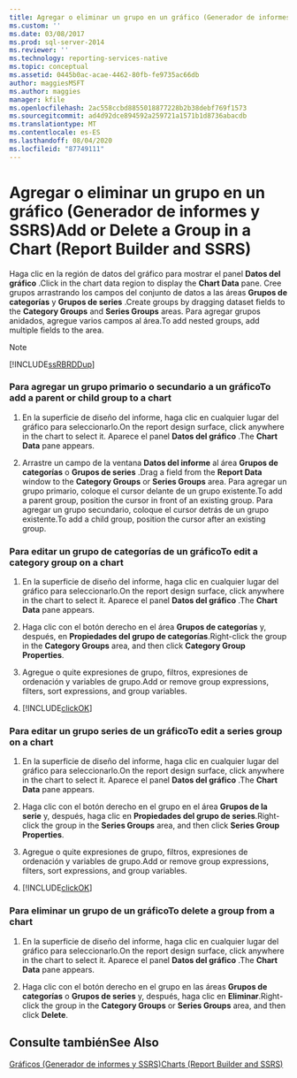 ```yaml
---
title: Agregar o eliminar un grupo en un gráfico (Generador de informes y SSRS) | Microsoft Docs
ms.custom: ''
ms.date: 03/08/2017
ms.prod: sql-server-2014
ms.reviewer: ''
ms.technology: reporting-services-native
ms.topic: conceptual
ms.assetid: 0445b0ac-acae-4462-80fb-fe9735ac66db
author: maggiesMSFT
ms.author: maggies
manager: kfile
ms.openlocfilehash: 2ac558ccbd8855018877228b2b38debf769f1573
ms.sourcegitcommit: ad4d92dce894592a259721a1571b1d8736abacdb
ms.translationtype: MT
ms.contentlocale: es-ES
ms.lasthandoff: 08/04/2020
ms.locfileid: "87749111"
---
```

# <a name="add-or-delete-a-group-in-a-chart-report-builder-and-ssrs"></a><span data-ttu-id="d1105-102">Agregar o eliminar un grupo en un gráfico (Generador de informes y SSRS)</span><span class="sxs-lookup"><span data-stu-id="d1105-102">Add or Delete a Group in a Chart (Report Builder and SSRS)</span></span>
  <span data-ttu-id="d1105-103">Haga clic en la región de datos del gráfico para mostrar el panel **Datos del gráfico** .</span><span class="sxs-lookup"><span data-stu-id="d1105-103">Click in the chart data region to display the **Chart Data** pane.</span></span> <span data-ttu-id="d1105-104">Cree grupos arrastrando los campos del conjunto de datos a las áreas **Grupos de categorías** y **Grupos de series** .</span><span class="sxs-lookup"><span data-stu-id="d1105-104">Create groups by dragging dataset fields to the **Category Groups** and **Series Groups** areas.</span></span> <span data-ttu-id="d1105-105">Para agregar grupos anidados, agregue varios campos al área.</span><span class="sxs-lookup"><span data-stu-id="d1105-105">To add nested groups, add multiple fields to the area.</span></span>  
  
> [!NOTE]  
>  [!INCLUDE[ssRBRDDup](../../includes/ssrbrddup-md.md)]  
  
### <a name="to-add-a-parent-or-child-group-to-a-chart"></a><span data-ttu-id="d1105-106">Para agregar un grupo primario o secundario a un gráfico</span><span class="sxs-lookup"><span data-stu-id="d1105-106">To add a parent or child group to a chart</span></span>  
  
1.  <span data-ttu-id="d1105-107">En la superficie de diseño del informe, haga clic en cualquier lugar del gráfico para seleccionarlo.</span><span class="sxs-lookup"><span data-stu-id="d1105-107">On the report design surface, click anywhere in the chart to select it.</span></span> <span data-ttu-id="d1105-108">Aparece el panel **Datos del gráfico** .</span><span class="sxs-lookup"><span data-stu-id="d1105-108">The **Chart Data** pane appears.</span></span>  
  
2.  <span data-ttu-id="d1105-109">Arrastre un campo de la ventana **Datos del informe** al área **Grupos de categorías** o **Grupos de series** .</span><span class="sxs-lookup"><span data-stu-id="d1105-109">Drag a field from the **Report Data** window to the **Category Groups** or **Series Groups** area.</span></span> <span data-ttu-id="d1105-110">Para agregar un grupo primario, coloque el cursor delante de un grupo existente.</span><span class="sxs-lookup"><span data-stu-id="d1105-110">To add a parent group, position the cursor in front of an existing group.</span></span> <span data-ttu-id="d1105-111">Para agregar un grupo secundario, coloque el cursor detrás de un grupo existente.</span><span class="sxs-lookup"><span data-stu-id="d1105-111">To add a child group, position the cursor after an existing group.</span></span>  
  
### <a name="to-edit-a-category-group-on-a-chart"></a><span data-ttu-id="d1105-112">Para editar un grupo de categorías de un gráfico</span><span class="sxs-lookup"><span data-stu-id="d1105-112">To edit a category group on a chart</span></span>  
  
1.  <span data-ttu-id="d1105-113">En la superficie de diseño del informe, haga clic en cualquier lugar del gráfico para seleccionarlo.</span><span class="sxs-lookup"><span data-stu-id="d1105-113">On the report design surface, click anywhere in the chart to select it.</span></span> <span data-ttu-id="d1105-114">Aparece el panel **Datos del gráfico** .</span><span class="sxs-lookup"><span data-stu-id="d1105-114">The **Chart Data** pane appears.</span></span>  
  
2.  <span data-ttu-id="d1105-115">Haga clic con el botón derecho en el área **Grupos de categorías** y, después, en **Propiedades del grupo de categorías**.</span><span class="sxs-lookup"><span data-stu-id="d1105-115">Right-click the group in the **Category Groups** area, and then click **Category Group Properties**.</span></span>  
  
3.  <span data-ttu-id="d1105-116">Agregue o quite expresiones de grupo, filtros, expresiones de ordenación y variables de grupo.</span><span class="sxs-lookup"><span data-stu-id="d1105-116">Add or remove group expressions, filters, sort expressions, and group variables.</span></span>  
  
4.  [!INCLUDE[clickOK](../../includes/clickok-md.md)]  
  
### <a name="to-edit-a-series-group-on-a-chart"></a><span data-ttu-id="d1105-117">Para editar un grupo series de un gráfico</span><span class="sxs-lookup"><span data-stu-id="d1105-117">To edit a series group on a chart</span></span>  
  
1.  <span data-ttu-id="d1105-118">En la superficie de diseño del informe, haga clic en cualquier lugar del gráfico para seleccionarlo.</span><span class="sxs-lookup"><span data-stu-id="d1105-118">On the report design surface, click anywhere in the chart to select it.</span></span> <span data-ttu-id="d1105-119">Aparece el panel **Datos del gráfico** .</span><span class="sxs-lookup"><span data-stu-id="d1105-119">The **Chart Data** pane appears.</span></span>  
  
2.  <span data-ttu-id="d1105-120">Haga clic con el botón derecho en el grupo en el área **Grupos de la serie** y, después, haga clic en **Propiedades del grupo de series**.</span><span class="sxs-lookup"><span data-stu-id="d1105-120">Right-click the group in the **Series Groups** area, and then click **Series Group Properties**.</span></span>  
  
3.  <span data-ttu-id="d1105-121">Agregue o quite expresiones de grupo, filtros, expresiones de ordenación y variables de grupo.</span><span class="sxs-lookup"><span data-stu-id="d1105-121">Add or remove group expressions, filters, sort expressions, and group variables.</span></span>  
  
4.  [!INCLUDE[clickOK](../../includes/clickok-md.md)]  
  
### <a name="to-delete-a-group-from-a-chart"></a><span data-ttu-id="d1105-122">Para eliminar un grupo de un gráfico</span><span class="sxs-lookup"><span data-stu-id="d1105-122">To delete a group from a chart</span></span>  
  
1.  <span data-ttu-id="d1105-123">En la superficie de diseño del informe, haga clic en cualquier lugar del gráfico para seleccionarlo.</span><span class="sxs-lookup"><span data-stu-id="d1105-123">On the report design surface, click anywhere in the chart to select it.</span></span> <span data-ttu-id="d1105-124">Aparece el panel **Datos del gráfico** .</span><span class="sxs-lookup"><span data-stu-id="d1105-124">The **Chart Data** pane appears.</span></span>  
  
2.  <span data-ttu-id="d1105-125">Haga clic con el botón derecho en el grupo en las áreas **Grupos de categorías** o **Grupos de series** y, después, haga clic en **Eliminar**.</span><span class="sxs-lookup"><span data-stu-id="d1105-125">Right-click the group in the **Category Groups** or **Series Groups** area, and then click **Delete**.</span></span>  
  
## <a name="see-also"></a><span data-ttu-id="d1105-126">Consulte también</span><span class="sxs-lookup"><span data-stu-id="d1105-126">See Also</span></span>  
 [<span data-ttu-id="d1105-127">Gráficos &#40;Generador de informes y SSRS&#41;</span><span class="sxs-lookup"><span data-stu-id="d1105-127">Charts &#40;Report Builder and SSRS&#41;</span></span>](charts-report-builder-and-ssrs.md)  
  
  
